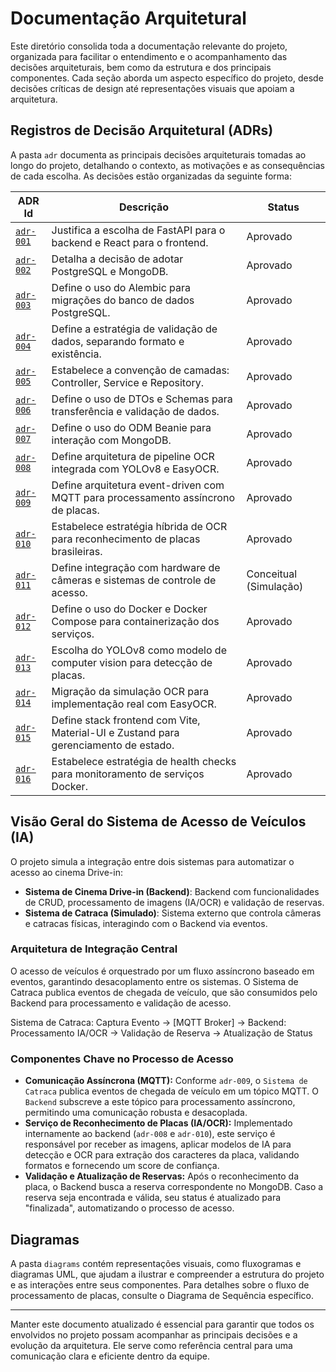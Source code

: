 # Documentação Arquitetural

Este diretório consolida toda a documentação relevante do projeto, organizada para facilitar o entendimento e o acompanhamento das decisões arquiteturais, bem como da estrutura e dos principais componentes. Cada seção aborda um aspecto específico do projeto, desde decisões críticas de design até representações visuais que apoiam a arquitetura.

## Registros de Decisão Arquitetural (ADRs)

A pasta `adr` documenta as principais decisões arquiteturais tomadas ao longo do projeto, detalhando o contexto, as motivações e as consequências de cada escolha. As decisões estão organizadas da seguinte forma:

| ADR Id | Descrição | Status |
|---|---|---|
| [`adr-001`](architectural-decision-records/adr-001-uso-de-python-fastapi-e-react.md) | Justifica a escolha de FastAPI para o backend e React para o frontend. | Aprovado |
| [`adr-002`](architectural-decision-records/adr-002-uso-de-postgre-e-mongo.md) | Detalha a decisão de adotar PostgreSQL e MongoDB. | Aprovado |
| [`adr-003`](architectural-decision-records/adr-003-uso-de-alembic-para-migracoes.md) | Define o uso do Alembic para migrações do banco de dados PostgreSQL. | Aprovado |
| [`adr-004`](architectural-decision-records/adr-004-estrategia-validacao.md) | Define a estratégia de validação de dados, separando formato e existência. | Aprovado |
| [`adr-005`](architectural-decision-records/adr-005-convencao-camadas.md) | Estabelece a convenção de camadas: Controller, Service e Repository. | Aprovado |
| [`adr-006`](architectural-decision-records/adr-006-uso-dtos-schemas.md) | Define o uso de DTOs e Schemas para transferência e validação de dados. | Aprovado |
| [`adr-007`](architectural-decision-records/adr-007-uso-beanie-odm-mongodb.md) | Define o uso do ODM Beanie para interação com MongoDB. | Aprovado |
| [`adr-008`](architectural-decision-records/adr-08-arquitetura-pipeline-ocr-yolov8-easyocr.md) | Define arquitetura de pipeline OCR integrada com YOLOv8 e EasyOCR. | Aprovado |
| [`adr-009`](architectural-decision-records/adr-009-arquitetura-evento-mqtt-placas.md) | Define arquitetura event-driven com MQTT para processamento assíncrono de placas. | Aprovado |
| [`adr-010`](architectural-decision-records/adr-010-estrategia-ocr-placas-brasileiras.md) | Estabelece estratégia híbrida de OCR para reconhecimento de placas brasileiras. | Aprovado |
| [`adr-011`](architectural-decision-records/adr-011-integracao-hardware-cameras-acesso.md) | Define integração com hardware de câmeras e sistemas de controle de acesso. | Conceitual (Simulação) |
| [`adr-012`](architectural-decision-records/adr-012-uso-docker-containerizacao.md) | Define o uso do Docker e Docker Compose para containerização dos serviços. | Aprovado |
| [`adr-013`](architectural-decision-records/adr-013-escolha-yolov8-deteccao-placas.md) | Escolha do YOLOv8 como modelo de computer vision para detecção de placas. | Aprovado |
| [`adr-014`](architectural-decision-records/adr-014-migracao-easyocr-real.md) | Migração da simulação OCR para implementação real com EasyOCR. | Aprovado |
| [`adr-015`](architectural-decision-records/adr-015-stack-frontend-vite-mui-zustand.md) | Define stack frontend com Vite, Material-UI e Zustand para gerenciamento de estado. | Aprovado |
| [`adr-016`](architectural-decision-records/adr-016-estrategia-healthchecks-microservicos.md) | Estabelece estratégia de health checks para monitoramento de serviços Docker. | Aprovado |


## Visão Geral do Sistema de Acesso de Veículos (IA)

O projeto simula a integração entre dois sistemas para automatizar o acesso ao cinema Drive-in:

- **Sistema de Cinema Drive-in (Backend)**: Backend com funcionalidades de CRUD, processamento de imagens (IA/OCR) e validação de reservas.
- **Sistema de Catraca (Simulado)**: Sistema externo que controla câmeras e catracas físicas, interagindo com o Backend via eventos.

### Arquitetura de Integração Central

O acesso de veículos é orquestrado por um fluxo assíncrono baseado em eventos, garantindo desacoplamento entre os sistemas. O Sistema de Catraca publica eventos de chegada de veículo, que são consumidos pelo Backend para processamento e validação de acesso.

Sistema de Catraca: Captura Evento → [MQTT Broker] → Backend: Processamento IA/OCR → Validação de Reserva → Atualização de Status

### Componentes Chave no Processo de Acesso

* **Comunicação Assíncrona (MQTT):** Conforme `adr-009`, o `Sistema de Catraca` publica eventos de chegada de veículo em um tópico MQTT. O `Backend` subscreve a este tópico para processamento assíncrono, permitindo uma comunicação robusta e desacoplada.
* **Serviço de Reconhecimento de Placas (IA/OCR):** Implementado internamente ao backend (`adr-008` e `adr-010`), este serviço é responsável por receber as imagens, aplicar modelos de IA para detecção e OCR para extração dos caracteres da placa, validando formatos e fornecendo um score de confiança.
* **Validação e Atualização de Reservas:** Após o reconhecimento da placa, o Backend busca a reserva correspondente no MongoDB. Caso a reserva seja encontrada e válida, seu status é atualizado para "finalizada", automatizando o processo de acesso.

## Diagramas

A pasta `diagrams` contém representações visuais, como fluxogramas e diagramas UML, que ajudam a ilustrar e compreender a estrutura do projeto e as interações entre seus componentes. Para detalhes sobre o fluxo de processamento de placas, consulte o Diagrama de Sequência específico.

---

Manter este documento atualizado é essencial para garantir que todos os envolvidos no projeto possam acompanhar as principais decisões e a evolução da arquitetura. Ele serve como referência central para uma comunicação clara e eficiente dentro da equipe.